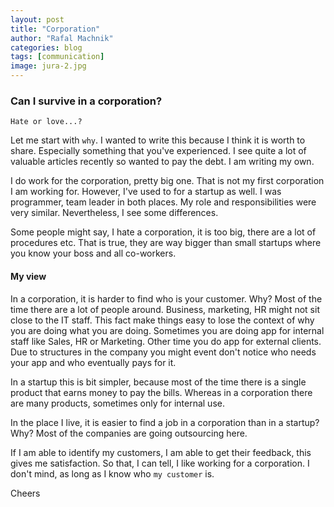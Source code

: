```yaml
---
layout: post
title: "Corporation"
author: "Rafal Machnik"
categories: blog
tags: [communication]
image: jura-2.jpg
---
```

### Can I survive in a corporation?

`Hate or love...?`

Let me start with `why`. 
I wanted to write this because I think it is worth to share. Especially something that you've experienced.
I see quite a lot of valuable articles recently so wanted to pay the debt. I am writing my own.

I do work for the corporation, pretty big one. That is not my first corporation I am working for. 
However, I've used to for a startup as well. I was programmer, team leader in both places. 
My role and responsibilities were very similar. Nevertheless, I see some differences.

Some people might say, I hate a corporation, it is too big, there are a lot of procedures etc. That is true, they are
way bigger than small startups where you know your boss and all co-workers. 

#### My view

In a corporation, it is harder to find who is your customer. Why? Most of the time there are a lot of people around.
Business, marketing, HR might not sit close to the IT staff. This fact make things easy to lose the context of why 
you are doing what you are doing.
Sometimes you are doing app for internal staff like Sales, HR or Marketing. Other time you do app for external clients.
Due to structures in the company you might event don't notice who needs your app and who eventually pays for it.

In a startup this is bit simpler, because most of the time there is a single product that earns money to pay the bills. 
Whereas in a corporation there are many products, sometimes only for internal use.

In the place I live, it is easier to find a job in a corporation than in a startup? Why? Most of the companies are going 
outsourcing here.

If I am able to identify my customers, I am able to get their feedback, this gives me satisfaction.
So that, I can tell, I like working for a corporation. I don't mind, as long as I know who `my customer` is.

Cheers